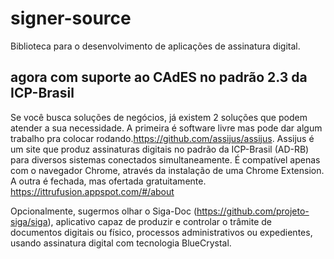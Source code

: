 # signer-source
Biblioteca para o desenvolvimento de aplicações de assinatura digital.

## agora com suporte ao CAdES no padrão 2.3 da ICP-Brasil

Se você busca soluções de negócios, já existem 2 soluções que podem atender a sua necessidade.
A primeira é software livre mas pode dar algum trabalho pra colocar rodando.https://github.com/assijus/assijus. Assijus é um site que produz assinaturas digitais no padrão da ICP-Brasil (AD-RB) para diversos sistemas conectados simultaneamente. É compatível apenas com o navegador Chrome, através da instalação de uma Chrome Extension.
A outra é fechada, mas ofertada gratuitamente. https://ittrufusion.appspot.com/#/about

Opcionalmente, sugermos olhar o Siga-Doc (https://github.com/projeto-siga/siga), aplicativo capaz de produzir e controlar o trâmite de documentos digitais ou físico, processos administrativos ou expedientes, usando assinatura digital com tecnologia BlueCrystal.
